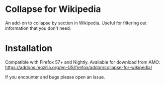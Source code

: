 # Collapse for Wikipedia

An add-on to collapse by section in Wikipedia. Useful for filtering out information that you don't need.

# Installation

Compatible with Firefox 57+ and Nightly.
Available for download from AMO: https://addons.mozilla.org/en-US/firefox/addon/collapse-for-wikipedia/

If you encounter and bugs please open an issue.
